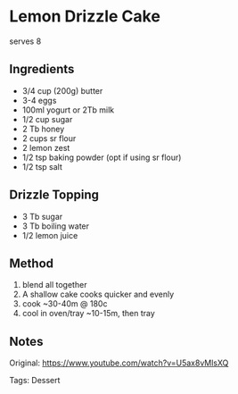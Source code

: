 # Lemon Drizzle Cake

serves 8

## Ingredients

* 3/4 cup (200g) butter
* 3-4 eggs
* 100ml yogurt or 2Tb milk
* 1/2 cup sugar
* 2 Tb honey
* 2 cups sr flour
* 2 lemon zest
* 1/2 tsp baking powder (opt if using sr flour)
* 1/2 tsp salt

## Drizzle Topping

* 3 Tb sugar
* 3 Tb boiling water
* 1/2 lemon juice

## Method

1. blend all together
2. A shallow cake cooks quicker and evenly
3. cook ~30-40m @ 180c
4. cool in oven/tray ~10-15m, then tray

## Notes

Original: https://www.youtube.com/watch?v=U5ax8vMlsXQ

Tags: Dessert